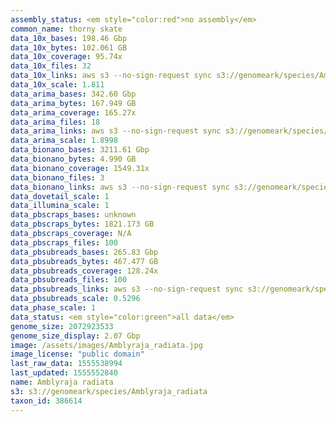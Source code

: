 ```yaml
---
assembly_status: <em style="color:red">no assembly</em>
common_name: thorny skate
data_10x_bases: 198.46 Gbp
data_10x_bytes: 102.061 GB
data_10x_coverage: 95.74x
data_10x_files: 32
data_10x_links: aws s3 --no-sign-request sync s3://genomeark/species/Amblyraja_radiata/sAmbRad1/genomic_data/10x/ .<br>
data_10x_scale: 1.811
data_arima_bases: 342.60 Gbp
data_arima_bytes: 167.949 GB
data_arima_coverage: 165.27x
data_arima_files: 18
data_arima_links: aws s3 --no-sign-request sync s3://genomeark/species/Amblyraja_radiata/sAmbRad1/genomic_data/arima/ .<br>
data_arima_scale: 1.8998
data_bionano_bases: 3211.61 Gbp
data_bionano_bytes: 4.990 GB
data_bionano_coverage: 1549.31x
data_bionano_files: 3
data_bionano_links: aws s3 --no-sign-request sync s3://genomeark/species/Amblyraja_radiata/sAmbRad1/genomic_data/bionano/ .<br>
data_dovetail_scale: 1
data_illumina_scale: 1
data_pbscraps_bases: unknown
data_pbscraps_bytes: 1821.173 GB
data_pbscraps_coverage: N/A
data_pbscraps_files: 100
data_pbsubreads_bases: 265.83 Gbp
data_pbsubreads_bytes: 467.477 GB
data_pbsubreads_coverage: 128.24x
data_pbsubreads_files: 100
data_pbsubreads_links: aws s3 --no-sign-request sync s3://genomeark/species/Amblyraja_radiata/sAmbRad1/genomic_data/pacbio/ . --exclude "*scraps.bam*"<br>
data_pbsubreads_scale: 0.5296
data_phase_scale: 1
data_status: <em style="color:green">all data</em>
genome_size: 2072923533
genome_size_display: 2.07 Gbp
image: /assets/images/Amblyraja_radiata.jpg
image_license: "public domain"
last_raw_data: 1555538994
last_updated: 1555552840
name: Amblyraja radiata
s3: s3://genomeark/species/Amblyraja_radiata
taxon_id: 386614
---
```

